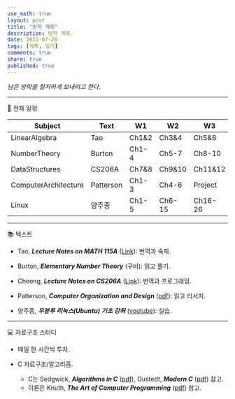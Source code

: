 ```yaml
---
use_math: true
layout: post
title: "방학 계획"
description: 방학 계획.
date: 2022-07-20
tags: [계획, 일기]
comments: true
share: true
published: true
---
```


*남은 방학을 철저하게 보내려고 한다.*

---
:penguin: 전체 일정

|Subject|Text|W1|W2|W3|W4|W5|
|---|---|---|---|---|---|---|
|LinearAlgebra|Tao|Ch1&2|Ch3&4|Ch5&6|Ch7&8|Ch9&10|
|NumberTheory|Burton|Ch1-4|Ch5-7|Ch8-10|Ch11-13|Ch14-16|
|DataStructures|CS206A|Ch7&8|Ch9&10|Ch11&12|Ch13&14|Project|
|ComputerArchitecture|Patterson|Ch1-3|Ch4-6|Project|Project|Project|
|Linux|양주종|Ch1-5|Ch6-15|Ch16-26|Ch27-34|Ch35-42|

---
:books: 텍스트
- Tao, ***Lecture Notes on MATH 115A*** ([Link](https://www.math.ucla.edu/~tao/resource/general/115a.3.02f/)): 번역과 숙제.

- Burton, ***Elementary Number Theory*** (구비): 읽고 풀기.

- Cheong, ***Lecture Notes on CS206A*** ([Link](https://otfried.org/courses/cs206/)): 번역과 프로그래밍.


- Patterson, ***Computer Organization and Design*** ([pdf](https://www.academia.edu/27585711/Computer_Organisation_and_Design_5th_Edition)): 읽고 리서치.


- 양주종, ***우분투 리눅스(Ubuntu) 기초 강좌*** ([youtube](https://www.youtube.com/playlist?list=PLSxm-MRGlRArFAwx-fNkKYC8IlW39Psyq)): 실습.

---

:computer: 자료구조 스터디
- 매일 한 시간씩 투자.

- C 자료구조/알고리즘.
  - C는 Sedgwick, ***Algorithms in C*** ([pdf](https://theswissbay.ch/pdf/Gentoomen%20Library/Algorithms/Algorithms%20in%20C.pdf)), Gustedt, ***Modern C*** ([pdf](https://hal.inria.fr/hal-02383654/file/ModernC.pdf)) 참고.
  - 이론은 Knuth, ***The Art of Computer Programming*** ([pdf](https://seriouscomputerist.atariverse.com/media/pdf/book/Art%20of%20Computer%20Programming%20-%20Volume%201%20(Fundamental%20Algorithms).pdf)) 참고.
